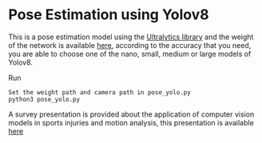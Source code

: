 # Pose Estimation using Yolov8

This is a pose estimation model using the [Ultralytics library](https://github.com/deepakcrk/yolov5-crowdhuman) and the weight of the network is available [here](https://github.com/ultralytics/ultralytics/issues/1915), according to the accuracy that you need, you are able to choose one of the nano, small, medium or large models of Yolov8.

Run
```
Set the weight path and camera path in pose_yolo.py
python3 pose_yolo.py
```
A survey presentation is provided about the application of computer vision models in sports injuries and motion analysis, this presentation is available [here](https://drive.google.com/file/d/1waxSHtg1ora3sqQCu_v6JAHe-Y4ULKS3/view?usp=sharing) 

